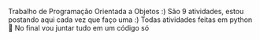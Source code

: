 Trabalho de Programação Orientada a Objetos :)
São 9 atividades, estou postando aqui cada vez que faço uma :) 
Todas atividades feitas em python 🐍
No final vou juntar tudo em um código só
